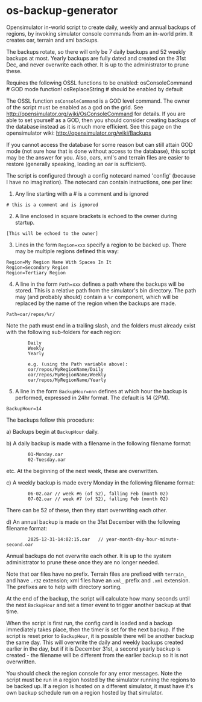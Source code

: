 # os-backup-generator

Opensimulator in-world script to create daily, weekly and annual backups of regions, by invoking simulator console commands from an in-world prim. It creates oar, terrain and xml backups.

The backups rotate, so there will only be 7 daily backups and 52 weekly backups at most. Yearly backups are fully dated and created on the 31st Dec, and never overwrite each other. It is up to the administrator to prune these.

Requires the following OSSL functions to be enabled:
        osConsoleCommand        # GOD mode function!
        osReplaceString         # should be enabled by default

The OSSL function `osConsoleCommand` is a GOD level command. The owner of the script must be enabled as a god on the grid. See http://opensimulator.org/wiki/OsConsoleCommand for details. If you are able to set yourself as a GOD, then you should consider creating backups of the database instead as it is much more efficient. See this page on the opensimulator wiki: http://opensimulator.org/wiki/Backups

If you cannot access the database for some reason but can still attain GOD mode (not sure how that is done without access to the database), this script may be the answer for you. Also, oars, xml's and terrain files are easier to restore (generally speaking, loading an oar is sufficient).

The script is configured through a config notecard named 'config' (because I have no imagination). The notecard can contain instructions, one per line:

  1) Any line starting with a # is a comment and is ignored

```
# this is a comment and is ignored
```

  2) A line enclosed in square brackets is echoed to the owner during startup.

```
[This will be echoed to the owner]
```

  3) Lines in the form `Region=xxx` specify a region to be backed up. There may be multiple regions defined this way:

```
Region=My Region Name With Spaces In It
Region=Secondary Region
Region=Tertiary Region
```

  4) A line in the form `Path=xxx` defines a path where the backups will be stored. This is a relative path from the simulator's bin directory. The path may (and probably should) contain a `%r` component, which will be replaced by the name of the region when the backups are made.

```
Path=oar/repos/%r/
```

Note the path must end in a trailing slash, and the folders must already exist with the following sub-folders for each region:

```
        Daily
        Weekly
        Yearly

        e.g. (using the Path variable above):
        oar/repos/MyRegionName/Daily
        oar/repos/MyRegionName/Weekly
        oar/repos/MyRegionName/Yearly
```

  5) A line in the form `BackupHour=nnn` defines at which hour the backup is performed, expressed in 24hr format. The default is 14 (2PM).

```
BackupHour=14
```

The backups follow this procedure:

  a) Backups begin at `BackupHour` daily.

  b) A daily backup is made with a filename in the following filename format:

```
        01-Monday.oar
        02-Tuesday.oar
```

   etc. At the beginning of the next week, these are overwritten.

  c) A weekly backup is made every Monday in the following filename format:


```
        06-02.oar // week #6 (of 52), falling Feb (month 02)
        07-02.oar // week #7 (of 52), falling Feb (month 02)
```
  There can be 52 of these, then they start overwriting each other.

  d) An annual backup is made on the 31st December with the following filename format:

```
        2025-12-31-14:02:15.oar   // year-month-day-hour-minute-second.oar
```

Annual backups do not overwrite each other. It is up to the system administrator to prune these once they are no longer needed.

Note that oar files have no prefix. Terrain files are prefixed with `terrain_` and have `.r32` extension; xml files have an `xml_` prefix and `.xml` extension. The prefixes are to help with directory sorting.

At the end of the backup, the script will calculate how many seconds until the next `BackupHour` and set a timer event to trigger another backup at that time.

When the script is first run, the config card is loaded and a backup immediately takes place, then the timer is set for the next backup. If the script is reset prior to `BackupHour`, it is possible there will be another backup the same day. This will overwrite the daily and weekly backups created earlier in the day, but if it is December 31st, a second yearly backup is created - the filename will be different from the earlier backup so it is not overwritten.

You should check the region console for any error messages. Note the script must be run in a region hosted by the simulator running the regions to be backed up. If a region is hosted on a different simulator, it must have it's own backup schedule run on a region hosted by that simulator.
